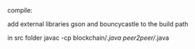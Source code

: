 compile:

add external libraries gson and bouncycastle to the build path

in src folder
javac -cp blockchain/*.java peer2peer/*.java
